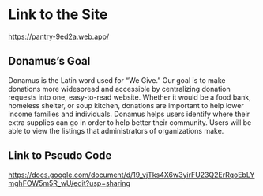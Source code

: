 # Link to the Site
https://pantry-9ed2a.web.app/

## Donamus’s Goal 
Donamus is the Latin word used for “We Give.” Our goal is to make donations more widespread and accessible by centralizing donation requests into one, easy-to-read website. Whether it would be a food bank, homeless shelter, or soup kitchen, donations are important to help lower income families and individuals. Donamus helps users identify where their extra supplies can go in order to help better their community. Users will be able to view the listings that administrators of organizations make.

## Link to Pseudo Code
https://docs.google.com/document/d/19_vjTks4X6w3yirFU23Q2ErRqoEbLYmghFOW5m5R_wU/edit?usp=sharing